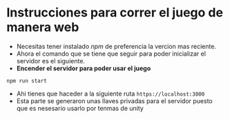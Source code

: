 # Instrucciones para correr el juego de manera web

- Necesitas tener instalado *npm* de preferencia la vercion mas reciente.
- Ahora el comando que se tiene que seguir para poder inicializar el servidor es el siguiente.
- **Encender el servidor para poder usar el juego**
``` shell
npm run start
```	
- Ahi tienes que haceder a la siguiente ruta `https://localhost:3000`
- Esta parte se generaron unas llaves privadas para el servidor puesto que es nesesario usarlo por tenmas de unity
